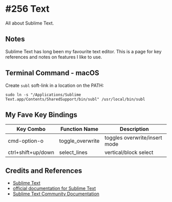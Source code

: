 # #256 Text

All about Sublime Text.

## Notes

Sublime Text has long been my favourite text editor.
This is a page for key references and notes on features I like to use.

## Terminal Command - macOS

Create `subl` soft-link in a location on the PATH:

    sudo ln -s "/Applications/Sublime Text.app/Contents/SharedSupport/bin/subl" /usr/local/bin/subl

## My Fave Key Bindings

| Key Combo    | Function Name    | Description |
|--------------|------------------|-------------|
| cmd-option-o | toggle_overwrite |  toggles overwrite/insert mode |
| ctrl+shift+up/down | select_lines |  vertical/block select |

## Credits and References

* [Sublime Text](https://www.sublimetext.com/)
* [official documentation for Sublime Text](https://www.sublimetext.com/docs/)
* [Sublime Text Community Documentation](https://docs.sublimetext.io/guide/)
